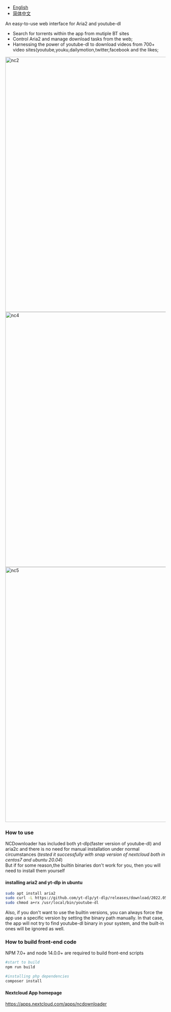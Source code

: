 - [English](README.md)
- [简体中文](README.zh-CN.md)

An easy-to-use web interface for Aria2 and youtube-dl

- Search for torrents within the app from mutiple BT sites
- Control Aria2 and manage download tasks from the web;
- Harnessing the power of youtube-dl to download videos from 700+ video sites(youtube,youku,dailymotion,twitter,facebook and the likes;
<img width="800" alt="nc2" src="https://user-images.githubusercontent.com/3911975/132008308-dec2a7ba-4387-441e-9ded-538d61fbccf0.png">
<img width="800" alt="nc4" src="https://user-images.githubusercontent.com/3911975/142444998-54dd54a6-0c8e-4d49-8188-270964a99c50.png">
<img width="800" alt="nc5" src="https://user-images.githubusercontent.com/3911975/142445020-27ec389a-5437-4d28-acc0-5e757fd6897d.png">

### How to use

NCDownloader has included both yt-dlp(faster version of youtube-dl) and aria2c and there is no need for manual installation under normal circumstances (*tested it successfully with snap version of nextcloud both in centos7 and ubuntu 20.04*)   
But if for some reason,the builtin binaries don't work for you, then you will need to install them yourself

#### installing aria2 and yt-dlp in ubuntu
```bash
sudo apt install aria2
sudo curl -L https://github.com/yt-dlp/yt-dlp/releases/download/2022.05.18/yt-dlp 4 -o /usr/local/bin/youtube-dl
sudo chmod a+rx /usr/local/bin/youtube-dl
```
Also, if you don't want to use the builtin versions, you can always force the app use a specific version by setting the binary path manually. In that case, the app will not try to find youtube-dl binary in your system, and the built-in ones will be ignored as well. 

### How to build front-end code

NPM 7.0+ and node 14.0.0+ are required to build front-end scripts

```bash
#start to build
npm run build

#installing php dependencies
composer install
```

#### Nextcloud App homepage
https://apps.nextcloud.com/apps/ncdownloader